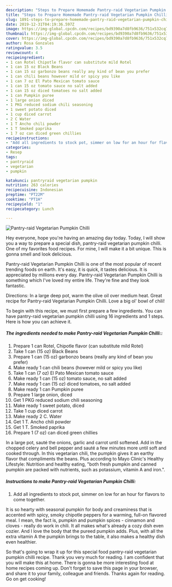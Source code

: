 ```yaml
---
description: "Steps to Prepare Homemade Pantry-raid Vegetarian Pumpkin Chilli"
title: "Steps to Prepare Homemade Pantry-raid Vegetarian Pumpkin Chilli"
slug: 1891-steps-to-prepare-homemade-pantry-raid-vegetarian-pumpkin-chilli
date: 2019-12-31T04:19:36.597Z
image: https://img-global.cpcdn.com/recipes/bd9390a7d8fb9636/751x532cq70/pantry-raid-vegetarian-pumpkin-chilli-recipe-main-photo.jpg
thumbnail: https://img-global.cpcdn.com/recipes/bd9390a7d8fb9636/751x532cq70/pantry-raid-vegetarian-pumpkin-chilli-recipe-main-photo.jpg
cover: https://img-global.cpcdn.com/recipes/bd9390a7d8fb9636/751x532cq70/pantry-raid-vegetarian-pumpkin-chilli-recipe-main-photo.jpg
author: Rosa Gonzales
ratingvalue: 3.5
reviewcount: 4
recipeingredient:
- 1 can Rotel Chipotle flavor can substitute mild Rotel
- 1 can 15 oz Black Beans
- 1 can 15 oz garbonzo beans really any kind of bean you prefer
- 1 can chili beans however mild or spicy you like
- 1 can 7 oz El Pato Mexican tomato sauce
- 1 can 15 oz tomato sauce no salt added
- 1 can 15 oz diced tomatoes no salt added
- 1 can Pumpkin puree
- 1 large onion diced
- 1 PKG reduced sodium chili seasoning
- 1 sweet potato diced
- 1 cup diced carrot
- 2 C Water
- 1 T Ancho chili powder
- 1 T Smoked paprika
- 1 7 oz can diced green chillies
recipeinstructions:
- "Add all ingredients to stock pot, simmer on low for an hour for flavors to come together."
categories:
- Resep
tags:
- pantryraid
- vegetarian
- pumpkin

katakunci: pantryraid vegetarian pumpkin
nutrition: 263 calories
recipecuisine: Indonesian
preptime: "PT22M"
cooktime: "PT1H"
recipeyield: "1"
recipecategory: Lunch

---
```



![Pantry-raid Vegetarian Pumpkin Chilli](https://img-global.cpcdn.com/recipes/bd9390a7d8fb9636/751x532cq70/pantry-raid-vegetarian-pumpkin-chilli-recipe-main-photo.jpg)

Hey everyone, hope you're having an amazing day today. Today, I will show you a way to prepare a special dish, pantry-raid vegetarian pumpkin chilli. One of my favorites food recipes. For mine, I will make it a bit unique. This is gonna smell and look delicious.

Pantry-raid Vegetarian Pumpkin Chilli is one of the most popular of recent trending foods on earth. It's easy, it is quick, it tastes delicious. It is appreciated by millions every day. Pantry-raid Vegetarian Pumpkin Chilli is something which I've loved my entire life. They're fine and they look fantastic.

Directions: In a large deep pot, warm the olive oil over medium heat. Great recipe for Pantry-raid Vegetarian Pumpkin Chilli. Love a big ol&#39; bowl of chili!


To begin with this recipe, we must first prepare a few ingredients. You can have pantry-raid vegetarian pumpkin chilli using 16 ingredients and 1 steps. Here is how you can achieve it.

##### The ingredients needed to make Pantry-raid Vegetarian Pumpkin Chilli::

1. Prepare 1 can Rotel, Chipotle flavor (can substitute mild Rotel)
1. Take 1 can (15 oz) Black Beans
1. Prepare 1 can (15 oz) garbonzo beans (really any kind of bean you prefer)
1. Make ready 1 can chili beans (however mild or spicy you like)
1. Take 1 can (7 oz) El Pato Mexican tomato sauce
1. Make ready 1 can (15 oz) tomato sauce, no salt added
1. Make ready 1 can (15 oz) diced tomatoes, no salt added
1. Make ready 1 can Pumpkin puree
1. Prepare 1 large onion, diced
1. Get 1 PKG reduced sodium chili seasoning
1. Make ready 1 sweet potato, diced
1. Take 1 cup diced carrot
1. Make ready 2 C. Water
1. Get 1 T. Ancho chili powder
1. Get 1 T. Smoked paprika
1. Prepare 1 (7 oz) can diced green chillies


In a large pot, sauté the onions, garlic and carrot until softened. Add in the chopped celery and bell pepper and sauté a few minutes more until soft and cooked through. In this vegetarian chili, the pumpkin gives it an earthy flavor that compliments the beans. Plus according to Mayo Clinic&#39;s Healthy Lifestyle: Nutrition and healthy eating, &#34;both fresh pumpkin and canned pumpkin are packed with nutrients, such as potassium, vitamin A and iron.&#34;. 

##### Instructions to make Pantry-raid Vegetarian Pumpkin Chilli:

1. Add all ingredients to stock pot, simmer on low for an hour for flavors to come together.


It is so hearty with seasonal pumpkin for body and creaminess that is accented with spicy, smoky chipotle peppers for a warming, full-on flavored meal. I mean, the fact is, pumpkin and pumpkin spices - cinnamon and cloves - really do work in chili. It all makes what&#39;s already a cozy dish even cozier. And I love the body that the pureed pumpkin adds. Plus, with all the extra vitamin A the pumpkin brings to the table, it also makes a healthy dish even healthier. 

So that's going to wrap it up for this special food pantry-raid vegetarian pumpkin chilli recipe. Thank you very much for reading. I am confident that you will make this at home. There is gonna be more interesting food at home recipes coming up. Don't forget to save this page in your browser, and share it to your family, colleague and friends. Thanks again for reading. Go on get cooking!
